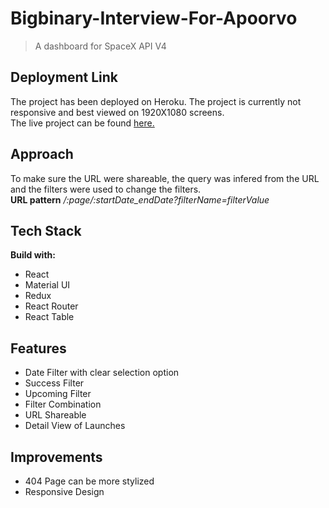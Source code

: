 # Bigbinary-Interview-For-Apoorvo
> A dashboard for SpaceX API V4

## Deployment Link
The project has been deployed on Heroku.
The project is currently not responsive and best viewed on 1920X1080 screens.  
The live project can be found [here.](https://bigbinary-spacex-apoorvo.herokuapp.com/)

## Approach
To make sure the URL were shareable, the query was infered from the URL and the filters were used to change the filters.  
**URL pattern** */:page/:startDate_endDate?filterName=filterValue*

## Tech Stack
**Build with:**
- React
- Material UI
- Redux
- React Router
- React Table

## Features
- Date Filter with clear selection option
- Success Filter
- Upcoming Filter
- Filter Combination
- URL Shareable
- Detail View of Launches

## Improvements
- 404 Page can be more stylized
- Responsive Design
